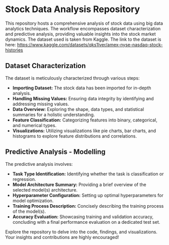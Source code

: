 # Stock Data Analysis Repository

This repository hosts a comprehensive analysis of stock data using big data analytics techniques. The workflow encompasses dataset characterization and predictive analysis, providing valuable insights into the stock market dynamics.
The dataset used is taken from Kaggle. 
The link to the dataset is here: https://www.kaggle.com/datasets/qks1lver/amex-nyse-nasdaq-stock-histories

## Dataset Characterization

The dataset is meticulously characterized through various steps:

- **Importing Dataset:** The stock data has been imported for in-depth analysis.
- **Handling Missing Values:** Ensuring data integrity by identifying and addressing missing values.
- **Data Overview:** Exploring the shape, data types, and statistical summaries for a holistic understanding.
- **Feature Classification:** Categorizing features into binary, categorical, and numerical types.
- **Visualizations:** Utilizing visualizations like pie charts, bar charts, and histograms to explore feature distributions and correlations.

## Predictive Analysis - Modelling

The predictive analysis involves:

- **Task Type Identification:** Identifying whether the task is classification or regression.
- **Model Architecture Summary:** Providing a brief overview of the selected model(s) architecture.
- **Hyperparameter Configuration:** Setting up optimal hyperparameters for model optimization.
- **Training Process Description:** Concisely describing the training process of the model(s).
- **Accuracy Evaluation:** Showcasing training and validation accuracy, concluding with a final performance evaluation on a dedicated test set.

Explore the repository to delve into the code, findings, and visualizations. Your insights and contributions are highly encouraged!
